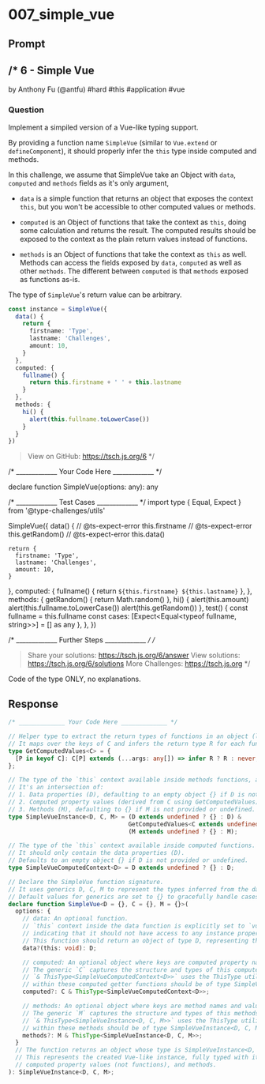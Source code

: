 # 007_simple_vue

## Prompt

/*
  6 - Simple Vue
  -------
  by Anthony Fu (@antfu) #hard #this #application #vue

  ### Question

  Implement a simpiled version of a Vue-like typing support.

  By providing a function name `SimpleVue` (similar to `Vue.extend` or `defineComponent`), it should properly infer the `this` type inside computed and methods.

  In this challenge, we assume that SimpleVue take an Object with `data`, `computed` and `methods` fields as it's only argument,

  - `data` is a simple function that returns an object that exposes the context `this`, but you won't be accessible to other computed values or methods.

  - `computed` is an Object of functions that take the context as `this`, doing some calculation and returns the result. The computed results should be exposed to the context as the plain return values instead of functions.

  - `methods` is an Object of functions that take the context as `this` as well. Methods can access the fields exposed by `data`, `computed` as well as other `methods`. The different between `computed` is that `methods` exposed as functions as-is.

  The type of `SimpleVue`'s return value can be arbitrary.

  ```ts
  const instance = SimpleVue({
    data() {
      return {
        firstname: 'Type',
        lastname: 'Challenges',
        amount: 10,
      }
    },
    computed: {
      fullname() {
        return this.firstname + ' ' + this.lastname
      }
    },
    methods: {
      hi() {
        alert(this.fullname.toLowerCase())
      }
    }
  })
  ```

  > View on GitHub: https://tsch.js.org/6
*/

/* _____________ Your Code Here _____________ */

declare function SimpleVue(options: any): any

/* _____________ Test Cases _____________ */
import type { Equal, Expect } from '@type-challenges/utils'

SimpleVue({
  data() {
    // @ts-expect-error
    this.firstname
    // @ts-expect-error
    this.getRandom()
    // @ts-expect-error
    this.data()

    return {
      firstname: 'Type',
      lastname: 'Challenges',
      amount: 10,
    }
  },
  computed: {
    fullname() {
      return `${this.firstname} ${this.lastname}`
    },
  },
  methods: {
    getRandom() {
      return Math.random()
    },
    hi() {
      alert(this.amount)
      alert(this.fullname.toLowerCase())
      alert(this.getRandom())
    },
    test() {
      const fullname = this.fullname
      const cases: [Expect<Equal<typeof fullname, string>>] = [] as any
    },
  },
})

/* _____________ Further Steps _____________ */
/*
  > Share your solutions: https://tsch.js.org/6/answer
  > View solutions: https://tsch.js.org/6/solutions
  > More Challenges: https://tsch.js.org
*/

Code of the type ONLY, no explanations.

## Response

```typescript
/* _____________ Your Code Here _____________ */

// Helper type to extract the return types of functions in an object (like computed properties)
// It maps over the keys of C and infers the return type R for each function.
type GetComputedValues<C> = {
  [P in keyof C]: C[P] extends (...args: any[]) => infer R ? R : never;
};

// The type of the `this` context available inside methods functions, and also the type of the instance returned by SimpleVue.
// It's an intersection of:
// 1. Data properties (D), defaulting to an empty object {} if D is not provided or undefined.
// 2. Computed property values (derived from C using GetComputedValues), defaulting to {} if C is not provided or undefined.
// 3. Methods (M), defaulting to {} if M is not provided or undefined.
type SimpleVueInstance<D, C, M> = (D extends undefined ? {} : D) &
                                  GetComputedValues<C extends undefined ? {} : C> &
                                  (M extends undefined ? {} : M);

// The type of the `this` context available inside computed functions.
// It should only contain the data properties (D).
// Defaults to an empty object {} if D is not provided or undefined.
type SimpleVueComputedContext<D> = D extends undefined ? {} : D;

// Declare the SimpleVue function signature.
// It uses generics D, C, M to represent the types inferred from the data, computed, and methods options respectively.
// Default values for generics are set to {} to gracefully handle cases where an option (data, computed, or methods) is not provided.
declare function SimpleVue<D = {}, C = {}, M = {}>(
  options: {
    // data: An optional function.
    // `this` context inside the data function is explicitly set to `void`,
    // indicating that it should not have access to any instance properties.
    // This function should return an object of type D, representing the component's initial data state.
    data?(this: void): D;

    // computed: An optional object where keys are computed property names and values are getter functions.
    // The generic `C` captures the structure and types of this computed object.
    // `& ThisType<SimpleVueComputedContext<D>>` uses the ThisType utility to specify that the `this` context
    // within these computed getter functions should be of type SimpleVueComputedContext<D> (i.e., containing only data properties).
    computed?: C & ThisType<SimpleVueComputedContext<D>>;

    // methods: An optional object where keys are method names and values are functions.
    // The generic `M` captures the structure and types of this methods object.
    // `& ThisType<SimpleVueInstance<D, C, M>>` uses the ThisType utility to specify that the `this` context
    // within these methods should be of type SimpleVueInstance<D, C, M> (i.e., containing data properties, computed values, and other methods).
    methods?: M & ThisType<SimpleVueInstance<D, C, M>>;
  }
  // The function returns an object whose type is SimpleVueInstance<D, C, M>.
  // This represents the created Vue-like instance, fully typed with its data properties,
  // computed property values (not functions), and methods.
): SimpleVueInstance<D, C, M>;
```

